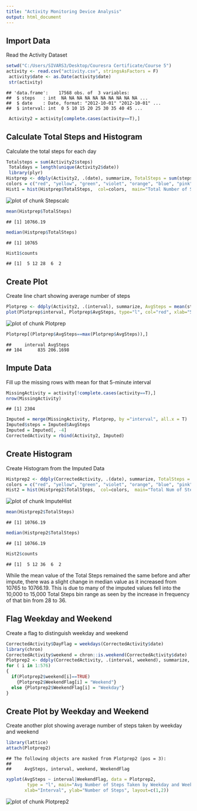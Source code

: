 ```yaml
---
title: "Activity Monitoring Device Analysis"
output: html_document
---
```




## Import Data

Read the Activity Dataset


```r
setwd("C:/Users/SIVARS3/Desktop/Couresra Certificate/Course 5")
activity <- read.csv("activity.csv", stringsAsFactors = F)
 activity$date <- as.Date(activity$date)
 str(activity)
```

```
## 'data.frame':	17568 obs. of  3 variables:
##  $ steps   : int  NA NA NA NA NA NA NA NA NA NA ...
##  $ date    : Date, format: "2012-10-01" "2012-10-01" ...
##  $ interval: int  0 5 10 15 20 25 30 35 40 45 ...
```

```r
 Activity2 = activity[complete.cases(activity==T),]
```

## Calculate Total Steps and Histogram

Calculate the total steps for each day


```r
Totalsteps = sum(Activity2$steps)
 Totaldays = length(unique(Activity2$date))
 library(plyr)
Histprep <- ddply(Activity2, .(date), summarize, TotalSteps = sum(steps))
colors = c("red", "yellow", "green", "violet", "orange", "blue", "pink", "cyan") 
Hist1 = hist(Histprep$TotalSteps,  col=colors,  main="Total Number of Steps Taken Each Day",  xlab="Total Steps") 
```

![plot of chunk Stepscalc](figure/Stepscalc-1.png)

```r
mean(Histprep$TotalSteps)
```

```
## [1] 10766.19
```

```r
median(Histprep$TotalSteps)
```

```
## [1] 10765
```

```r
Hist1$counts
```

```
## [1]  5 12 28  6  2
```


## Create Plot

Create line chart showing average number of steps


```r
Plotprep <- ddply(Activity2, .(interval), summarize, AvgSteps = mean(steps))
plot(Plotprep$interval, Plotprep$AvgSteps, type="l", col="red", xlab="5 Minute Interval", ylab="Average Num of Steps")
```

![plot of chunk Plotprep](figure/Plotprep-1.png)

```r
Plotprep[(Plotprep$AvgSteps==max(Plotprep$AvgSteps)),]
```

```
##     interval AvgSteps
## 104      835 206.1698
```


## Impute Data

Fill up the missing rows with mean for that 5-minute interval


```r
MissingActivity = activity[!complete.cases(activity==T),]
nrow(MissingActivity)
```

```
## [1] 2304
```

```r
Imputed = merge(MissingActivity, Plotprep, by ="interval", all.x = T)
Imputed$steps = Imputed$AvgSteps
Imputed = Imputed[, -4]
CorrectedActivity = rbind(Activity2, Imputed)
```


## Create Histogram

Create Histogram from the Imputed Data


```r
Histprep2 <- ddply(CorrectedActivity, .(date), summarize, TotalSteps = sum(steps))
colors = c("red", "yellow", "green", "violet", "orange", "blue", "pink", "cyan") 
Hist2 = hist(Histprep2$TotalSteps,  col=colors,  main="Total Num of Steps Taken Each Day after Impute",  xlab="Total Steps") 
```

![plot of chunk ImputeHist](figure/ImputeHist-1.png)

```r
mean(Histprep2$TotalSteps)
```

```
## [1] 10766.19
```

```r
median(Histprep2$TotalSteps)
```

```
## [1] 10766.19
```

```r
Hist2$counts
```

```
## [1]  5 12 36  6  2
```

While the mean value of the Total Steps remained the same before and after impute, there was a slight change in median value as it increased from 10765 to 10766.19. This is due to many of the imputed values fell into the 10,000 to 15,000 Total Steps bin range as seen by the increase in frequency of that bin from 28 to 36.

## Flag Weekday and Weekend

Create a flag to distinguish weekday and weekend


```r
CorrectedActivity$DayFlag = weekdays(CorrectedActivity$date)
library(chron)
CorrectedActivity$weekend = chron::is.weekend(CorrectedActivity$date)
Plotprep2 <- ddply(CorrectedActivity, .(interval, weekend), summarize, AvgSteps = mean(steps))
for ( i in 1:576)
{
  if(Plotprep2$weekend[i]==TRUE)
    {Plotprep2$WeekendFlag[i] = "Weekend"}
  else {Plotprep2$WeekendFlag[i] = "Weekday"}
}
```


## Create Plot by Weekday and Weekend

Create another plot showing average number of steps taken by weekday and weekend

```r
library(lattice)
attach(Plotprep2)
```

```
## The following objects are masked from Plotprep2 (pos = 3):
## 
##     AvgSteps, interval, weekend, WeekendFlag
```

```r
xyplot(AvgSteps ~ interval|WeekendFlag, data = Plotprep2,
        type = "l", main="Avg Number of Steps Taken by Weekday and Weekend",
       xlab="Interval", ylab="Number of Steps", layout=c(1,2))
```

![plot of chunk Plotprep2](figure/Plotprep2-1.png)

